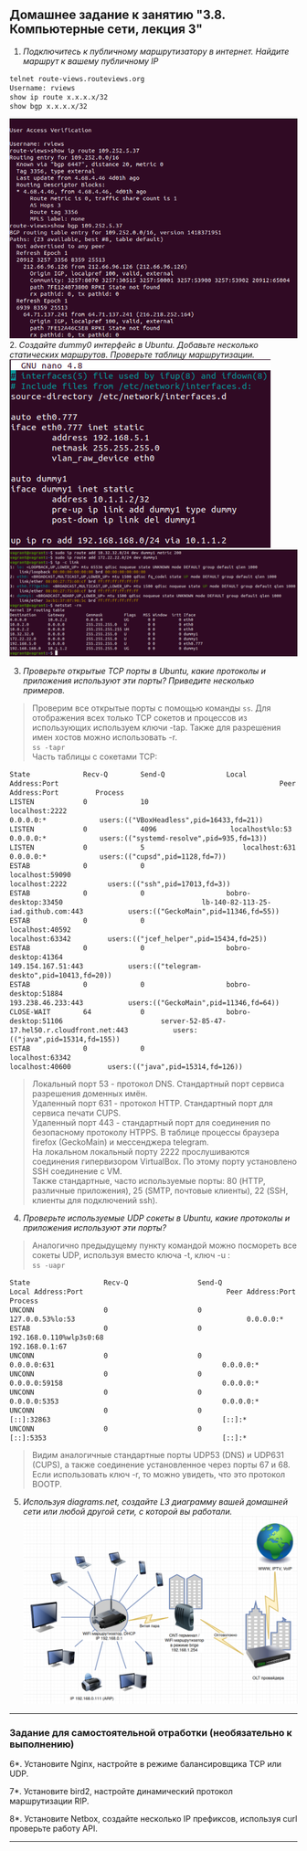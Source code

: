 ## Домашнее задание к занятию "3.8. Компьютерные сети, лекция 3"

1. _Подключитесь к публичному маршрутизатору в интернет. Найдите маршрут к вашему публичному IP_  
```
telnet route-views.routeviews.org
Username: rviews
show ip route x.x.x.x/32
show bgp x.x.x.x/32
```
![](rviews.png)
2. _Создайте dummy0 интерфейс в Ubuntu. Добавьте несколько статических маршрутов. Проверьте таблицу маршрутизации._
![](interfaces.png)
![](ifaces_route.png)

3. _Проверьте открытые TCP порты в Ubuntu, какие протоколы и приложения используют эти порты? Приведите несколько примеров._
> Проверим все открытые порты с помощью команды `ss`. Для отображения всех только TCP сокетов и процессов из использующих используем ключи -tap. Также для разрешения имен хостов можно использовать -r.  
> `ss -tapr`  
> Часть таблицы с сокетами TCP:
```
State             Recv-Q        Send-Q               Local Address:Port                                                      Peer Address:Port         Process                                             
LISTEN            0             10                       localhost:2222                                                           0.0.0.0:*             users:(("VBoxHeadless",pid=16433,fd=21))           
LISTEN            0             4096                  localhost%lo:53                                                             0.0.0.0:*             users:(("systemd-resolve",pid=935,fd=13))          
LISTEN            0             5                        localhost:631                                                            0.0.0.0:*             users:(("cupsd",pid=1128,fd=7))                    
ESTAB             0             0                        localhost:59090                                                        localhost:2222          users:(("ssh",pid=17013,fd=3))          
ESTAB             0             0                    bobro-desktop:33450                                  lb-140-82-113-25-iad.github.com:443           users:(("GeckoMain",pid=11346,fd=55))              
ESTAB             0             0                        localhost:40592                                                        localhost:63342         users:(("jcef_helper",pid=15434,fd=25))                        
ESTAB             0             0                    bobro-desktop:41364                                                   149.154.167.51:443           users:(("telegram-deskto",pid=10413,fd=20))        
ESTAB             0             0                    bobro-desktop:51884                                                   193.238.46.233:443           users:(("GeckoMain",pid=11346,fd=64))              
CLOSE-WAIT        64            0                    bobro-desktop:51106                        server-52-85-47-17.hel50.r.cloudfront.net:443           users:(("java",pid=15314,fd=155))
ESTAB             0             0                        localhost:63342                                                        localhost:40600         users:(("java",pid=15314,fd=126))
```
> Локальный порт 53 - протокол DNS. Стандартный порт сервиса разрешения доменных имён.  
> Удаленный порт 631 - протокол HTTP. Стандартный порт для сервиса печати CUPS.  
> Удаленный порт 443 - стандартный порт для соединения по безопасному протоколу HTPPS. В таблице процессы браузера firefox (GeckoMain) и мессенджера telegram.  
> На локальном локальный порту 2222 прослушиваются соединения гипервизором VirtualBox. По этому порту установлено SSH соединение с VM.  
> Также стандартные, часто используемые порты: 80 (HTTP, различные приложения), 25 (SMTP, почтовые клиенты), 22 (SSH, клиенты для подключений ssh).  
 
4. _Проверьте используемые UDP сокеты в Ubuntu, какие протоколы и приложения используют эти порты?_  
> Аналогично предыдущему пункту командой можно посмореть все сокеты UDP, используя вместо ключа -t, ключ -u :  
> `ss -uapr`
```
State                  Recv-Q                 Send-Q                                        Local Address:Port                                   Peer Address:Port                 Process                 
UNCONN                 0                      0                                             127.0.0.53%lo:53                                          0.0.0.0:*                                            
ESTAB                  0                      0                                      192.168.0.110%wlp3s0:68                                      192.168.0.1:67                                           
UNCONN                 0                      0                                                   0.0.0.0:631                                         0.0.0.0:*                                            
UNCONN                 0                      0                                                   0.0.0.0:59158                                       0.0.0.0:*                                            
UNCONN                 0                      0                                                   0.0.0.0:5353                                        0.0.0.0:*                                            
UNCONN                 0                      0                                                      [::]:32863                                          [::]:*                                            
UNCONN                 0                      0                                                      [::]:5353                                           [::]:*                                            
```
> Видим аналогичные стандартные порты UDP53 (DNS) и UDP631 (CUPS), а также соединение установленное через порты 67 и 68. Если использовать ключ -r, то можно увидеть, что это протокол BOOTP. 
5. _Используя diagrams.net, создайте L3 диаграмму вашей домашней сети или любой другой сети, с которой вы работали._ 
![](homenet.png)
 ---
### Задание для самостоятельной отработки (необязательно к выполнению)

6*. Установите Nginx, настройте в режиме балансировщика TCP или UDP.

7*. Установите bird2, настройте динамический протокол маршрутизации RIP.

8*. Установите Netbox, создайте несколько IP префиксов, используя curl проверьте работу API.

 ---
